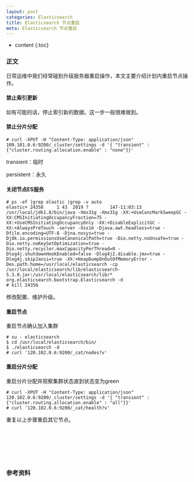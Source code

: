 ```yaml
---
layout: post
categories: Elasticsearch
title: Elasticsearch 节点重启
meta: Elasticsearch 节点重启
---
```

* content
{:toc}

### 正文

日常运维中我们经常碰到升级服务器重启操作，本文主要介绍计划内重启节点操作。

#### 禁止索引更新

如有可能的话，停止索引新的数据。这一步一般很难做到。

#### 禁止分片分配

```
# curl -XPUT -H "Content-Type: application/json" 109.101.0.6:9200/_cluster/settings -d '{ "transient" : {"cluster.routing.allocation.enable" : "none"}}'
```

transient：临时

persistent：永久

#### 关闭节点ES服务

```
# ps -ef |grep elastic |grep -v auto
elastic+ 24358     1 43  2019 ?        147-11:03:13 /usr/local/jdk1.8/bin/java -Xms31g -Xmx31g -XX:+UseConcMarkSweepGC -XX:CMSInitiatingOccupancyFraction=75 -XX:+UseCMSInitiatingOccupancyOnly -XX:+DisableExplicitGC -XX:+AlwaysPreTouch -server -Xss1m -Djava.awt.headless=true -Dfile.encoding=UTF-8 -Djna.nosys=true -Djdk.io.permissionsUseCanonicalPath=true -Dio.netty.noUnsafe=true -Dio.netty.noKeySetOptimization=true -Dio.netty.recycler.maxCapacityPerThread=0 -Dlog4j.shutdownHookEnabled=false -Dlog4j2.disable.jmx=true -Dlog4j.skipJansi=true -XX:+HeapDumpOnOutOfMemoryError -Des.path.home=/usr/local/elasticsearch -cp /usr/local/elasticsearch/lib/elasticsearch-5.3.0.jar:/usr/local/elasticsearch/lib/* org.elasticsearch.bootstrap.Elasticsearch -d
# kill 24358
```

修改配置、维护升级。

#### 重启节点

重启节点确认加入集群

```
# su - elasticsearch
$ cd /usr/local/elasticsearch/bin/
$ ./elasticsearch -d
# curl '120.102.0.6:9200/_cat/nodes?v'
```

#### 重启分片分配

重启分片分配并观察集群状态直到状态变为green

```
# curl -XPUT -H "Content-Type: application/json" 120.102.0.6:9200/_cluster/settings -d '{ "transient" : {"cluster.routing.allocation.enable" : "all"}}'
# curl '120.102.0.6:9200/_cat/health?v'
```

重复以上步骤重启其它节点。

<br/><br/><br/><br/><br/>
### 参考资料


